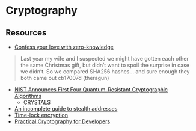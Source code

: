 # Cryptography

## Resources

- [Confess your love with zero-knowledge](https://www.zkcrush.xyz/)

> Last year my wife and I suspected we might have gotten each other the same Christmas gift, but didn’t want to spoil the surprise in case we didn’t.
> So we compared SHA256 hashes... and sure enough they both came out cb17007d (theragun)

- [NIST Announces First Four Quantum-Resistant Cryptographic Algorithms](https://www.nist.gov/news-events/news/2022/07/nist-announces-first-four-quantum-resistant-cryptographic-algorithms)
  - [CRYSTALS](https://pq-crystals.org/index.shtml)
- [An incomplete guide to stealth addresses](https://vitalik.ca/general/2023/01/20/stealth.html)
- [Time-lock encryption](https://gwern.net/self-decrypting)
- [Practical Cryptography for Developers](https://cryptobook.nakov.com/)
